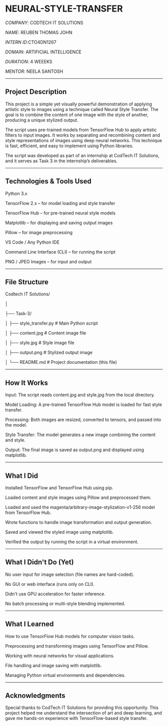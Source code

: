 # NEURAL-STYLE-TRANSFER

*COMPANY*: CODTECH IT SOLUTIONS

*NAME*: REUBEN THOMAS JOHN

*INTERN ID*:CTO4DN1267

*DOMAIN*: ARTIFICIAL INTELLIGENCE

*DURATION*: 4 WEEEKS

*MENTOR*: NEELA SANTOSH


---

## Project Description

This project is a simple yet visually powerful demonstration of applying artistic style to images using a technique called Neural Style Transfer. The goal is to combine the content of one image with the style of another, producing a unique stylized output.

The script uses pre-trained models from TensorFlow Hub to apply artistic filters to input images. It works by separating and recombining content and style representations of images using deep neural networks. This technique is fast, efficient, and easy to implement using Python libraries.

The script was developed as part of an internship at CodTech IT Solutions, and it serves as Task 3 in the internship’s deliverables.

---

## Technologies & Tools Used

Python 3.x

TensorFlow 2.x – for model loading and style transfer

TensorFlow Hub – for pre-trained neural style models

Matplotlib – for displaying and saving output images

Pillow – for image preprocessing

VS Code / Any Python IDE

Command Line Interface (CLI) – for running the script

PNG / JPEG Images – for input and output

---

## File Structure

Codtech IT Solutions/

│

├── Task-3/

│ ├── style_transfer.py # Main Python script

│ ├── content.jpg # Content image file

│ ├── style.jpg # Style image file

│ ├── output.png # Stylized output image

│ └── README.md # Project documentation (this file)

---

## How It Works

Input: The script reads content.jpg and style.jpg from the local directory.

Model Loading: A pre-trained TensorFlow Hub model is loaded for fast style transfer.

Processing: Both images are resized, converted to tensors, and passed into the model.

Style Transfer: The model generates a new image combining the content and style.

Output: The final image is saved as output.png and displayed using matplotlib.

---

## What I Did

Installed TensorFlow and TensorFlow Hub using pip.

Loaded content and style images using Pillow and preprocessed them.

Loaded and used the magenta/arbitrary-image-stylization-v1-256 model from TensorFlow Hub.

Wrote functions to handle image transformation and output generation.

Saved and viewed the styled image using matplotlib.

Verified the output by running the script in a virtual environment.

---

## What I Didn't Do (Yet)

No user input for image selection (file names are hard-coded).

No GUI or web interface (runs only on CLI).

Didn't use GPU acceleration for faster inference.

No batch processing or multi-style blending implemented.

---

## What I Learned

How to use TensorFlow Hub models for computer vision tasks.

Preprocessing and transforming images using TensorFlow and Pillow.

Working with neural networks for visual applications.

File handling and image saving with matplotlib.

Managing Python virtual environments and dependencies.

---

## Acknowledgments

Special thanks to CodTech IT Solutions for providing this opportunity. This project helped me understand the intersection of art and deep learning, and gave me hands-on experience with TensorFlow-based style transfer.
